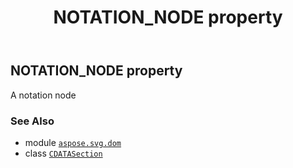 ﻿---
title: NOTATION_NODE property
second_title: Aspose.SVG for Python via .NET API References
description: 
type: docs
weight: 350
url: /python-net/aspose.svg.dom/cdatasection/notation_node/
is_root: false
---

## NOTATION_NODE property


A notation node

### See Also
* module [`aspose.svg.dom`](../../)
* class [`CDATASection`](/svg/python-net/aspose.svg.dom/cdatasection)
